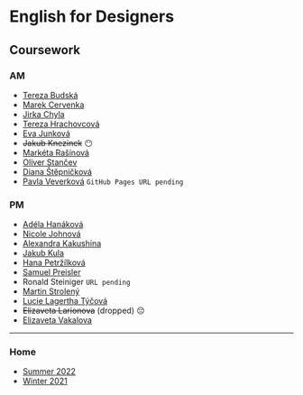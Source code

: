 # English for Designers
## Coursework

### AM

- [Tereza Budská](https://tebri11.github.io/en-for-designers/07-homepage/)
- [Marek Cervenka](https://black2589.github.io/en-for-designers/)
- [Jirka Chyla](https://quidoo.github.io/english_for_designers/07-homepage/)
- [Tereza Hrachovcová](https://hrachovcovat.github.io/english/homepage)
- [Eva Junková](https://evajunkova.github.io/english-for-designers/07-homepage/)
- ~~Jakub Knezinek~~ 😶
- [Markéta Rašínová](https://marketrasinova.github.io/english-for-designers/07-homepage/)
- [Oliver Stančev](https://oliverstancev.github.io/english-for-designers/07-Homepage/)
- [Diana Štěpničková](https://dijajana.github.io/english-for-designers/)
- [Pavla Veverková](https://github.com/Pavla-vev/en-for-designers/blob/main/07-homepage/index.md) `GitHub Pages URL pending`

### PM

- [Adéla Hanáková](https://adehan.github.io/english-for-designers/07-homepage/)
- [Nicole Johnová](https://nicooljohn.github.io/english-for-designers/)
- [Alexandra Kakushina](https://AlexandraKak.github.io/english-for-designers//07-homepage/)
- [Jakub Kula](https://jakub-kula.github.io/english-for-designers/)
- [Hana Petržílková](https://petrzilkovah.github.io/english-for-designers/)
- [Samuel Preisler](https://preislerdesign.github.io/english-for-designers/07-homepage/)
- Ronald Steiniger `URL pending`
- [Martin Strolený](https://martinstroleny.github.io/english-for-designers/07-homepage/)
- [Lucie Lagertha Týčová](https://lussytea.github.io/english-for-designers/07-homepage/)
- ~~Elizaveta Larionova~~ (dropped) 😔
- [Elizaveta Vakalova](https://errorjpg.github.io/english-for-designers/07-homepage/)

- - -

### Home

- [Summer 2022](https://github.com/jgagne/ajovt4-ls22-vskk)
- [Winter 2021](https://github.com/jgagne/ajovt3-zs21-vskk)

